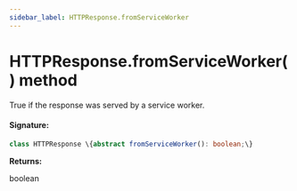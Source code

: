 ```yaml
---
sidebar_label: HTTPResponse.fromServiceWorker
---
```


# HTTPResponse.fromServiceWorker() method

True if the response was served by a service worker.

#### Signature:

```typescript
class HTTPResponse \{abstract fromServiceWorker(): boolean;\}
```

**Returns:**

boolean
